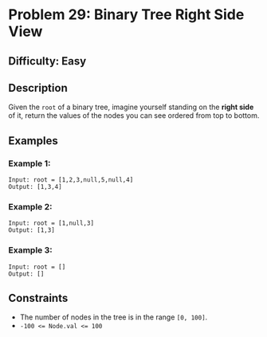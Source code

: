 # Problem 29: Binary Tree Right Side View

## Difficulty: Easy

## Description
Given the `root` of a binary tree, imagine yourself standing on the **right side** of it, return the values of the nodes you can see ordered from top to bottom.

## Examples

### Example 1:
```
Input: root = [1,2,3,null,5,null,4]
Output: [1,3,4]
```

### Example 2:
```
Input: root = [1,null,3]
Output: [1,3]
```

### Example 3:
```
Input: root = []
Output: []
```

## Constraints
- The number of nodes in the tree is in the range `[0, 100]`.
- `-100 <= Node.val <= 100`
